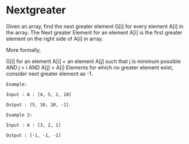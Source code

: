 # Nextgreater

Given an array, find the next greater element G[i] for every element A[i] in the array. The Next greater Element for an
element A[i] is the first greater element on the right side of A[i] in array.

More formally,

G[i] for an element A[i] = an element A[j] such that
j is minimum possible AND
j > i AND
A[j] > A[i]
Elements for which no greater element exist, consider next greater element as -1.

```plain
Example:

Input : A : [4, 5, 2, 10]

Output : [5, 10, 10, -1]

Example 2:

Input : A : [3, 2, 1]

Output : [-1, -1, -1]
```


